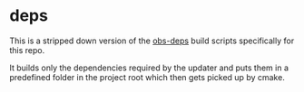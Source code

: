 # deps

This is a stripped down version of the [obs-deps](https://github.com/obsproject/obs-deps) build scripts specifically for this repo.

It builds only the dependencies required by the updater and puts them in a predefined folder in the project root which then gets picked up by cmake.
